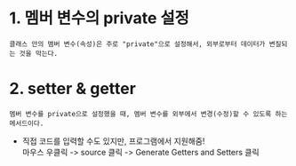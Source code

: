 # 1. 멤버 변수의 private 설정

	클래스 안의 멤버 변수(속성)은 주로 "private"으로 설정해서, 외부로부터 데이터가 변질되는 것을 막는다.


# 2. setter & getter 
	멤버 변수를 private으로 설정했을 때, 멤버 변수를 외부에서 변경(수정)할 수 있도록 하는 메서드이다.
	
* 직접 코드를 입력할 수도 있지만, 프로그램에서 지원해줌!      
마우스 우클릭 -> source 클릭 -> Generate Getters and Setters 클릭
